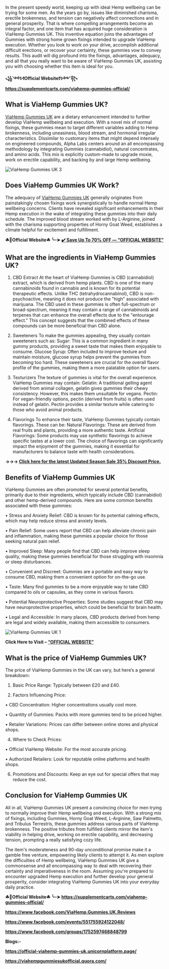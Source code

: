 In the present speedy world, keeping up with ideal Hemp wellbeing can be trying for some men. As the years go by, issues like diminished charisma, erectile brokenness, and tension can negatively affect connections and in general prosperity. That is where compelling arrangements become an integral factor, and one item that has acquired huge consideration is ViaHemp Gummies UK. This inventive equation joins the advantages of Gummies with strong home grown fixings intended to upgrade ViaHemp execution. Whether you look to work on your drive, accomplish additional difficult erections, or recover your certainty, these gummies vow to convey results. This audit will dig profound into the fixings, advantages, adequacy, and all that you really want to be aware of ViaHemp Gummies UK, assisting you with choosing whether this item is ideal for you.

**꧁༺✨❗Official Website❗✨༻꧂**
**https://supplementcarts.com/viahemp-gummies-official/**

## What is ViaHemp Gummies UK?

[ViaHemp Gummies UK](https://thebuzzbyte.com/viahemp-gummies-uk/) are a dietary enhancement intended to further develop ViaHemp wellbeing and execution. With a novel mix of normal fixings, these gummies mean to target different variables adding to Hemp brokenness, including uneasiness, blood stream, and hormonal irregular characteristics. Dissimilar to customary items that might depend intensely on engineered compounds, Alpha Labs centers around an all encompassing methodology by integrating Gummies (cannabidiol), natural concentrates, and amino acids. This mix is explicitly custom-made to upgrade moxie, work on erectile capability, and backing by and large Hemp wellbeing.

![ViaHemp Gummies UK 3](https://github.com/user-attachments/assets/06038410-9be8-4398-bae0-985593f7b739)


## Does ViaHemp Gummies UK Work?

The adequacy of [ViaHemp Gummies UK](https://thebuzzbyte.com/viahemp-gummies-uk/) generally originates from painstakingly chosen fixings work synergistically to handle normal Hemp wellbeing concerns. Clients have revealed significant enhancements in their Hemp execution in the wake of integrating these gummies into their daily schedule. The improved blood stream worked with by L-Arginine, joined with the charisma supporting properties of Horny Goat Weed, establishes a climate helpful for excitement and fulfillment.

**☘📣Official Website☘ ╰┈➤ [✔️ Save Up To 70% OFF — “OFFICIAL WEBSITE”](https://supplementcarts.com/viahemp-gummies-official/)**

## What are the ingredients in ViaHemp Gummies UK?

1. CBD Extract
At the heart of ViaHemp Gummies is CBD (cannabidiol) extract, which is derived from hemp plants. CBD is one of the many cannabinoids found in cannabis and is known for its potential therapeutic effects. Unlike THC (tetrahydrocannabinol), CBD is non-psychoactive, meaning it does not produce the "high" associated with marijuana. The CBD used in these gummies is often full-spectrum or broad-spectrum, meaning it may contain a range of cannabinoids and terpenes that can enhance the overall effects due to the "entourage effect." This concept suggests that the combined effects of these compounds can be more beneficial than CBD alone.

2. Sweeteners
To make the gummies appealing, they usually contain sweeteners such as:
Sugar: This is a common ingredient in many gummy products, providing a sweet taste that makes them enjoyable to consume.
Glucose Syrup: Often included to improve texture and maintain moisture, glucose syrup helps prevent the gummies from becoming too hard.
These sweeteners are crucial for the overall flavor profile of the gummies, making them a more palatable option for users.

3. Texturizers
The texture of gummies is vital for the overall experience. ViaHemp Gummies may contain:
Gelatin: A traditional gelling agent derived from animal collagen, gelatin gives gummies their chewy consistency. However, this makes them unsuitable for vegans.
Pectin: For vegan-friendly options, pectin (derived from fruits) is often used instead of gelatin. Pectin provides a similar texture while catering to those who avoid animal products.

4. Flavorings
To enhance their taste, ViaHemp Gummies typically contain flavorings. These can be:
Natural Flavorings: These are derived from real fruits and plants, providing a more authentic taste.
Artificial Flavorings: Some products may use synthetic flavorings to achieve specific tastes at a lower cost.
The choice of flavorings can significantly impact the enjoyment of the gummies, making it essential for manufacturers to balance taste with health considerations.

**→→→ [Click here for the latest Updated Season Sale 35% Discount Price.](https://supplementcarts.com/viahemp-gummies-official/)**

## Benefits of ViaHemp Gummies UK

ViaHemp Gummies are often promoted for several potential benefits, primarily due to their ingredients, which typically include CBD (cannabidiol) and other hemp-derived compounds. Here are some common benefits associated with these gummies:

•	Stress and Anxiety Relief: CBD is known for its potential calming effects, which may help reduce stress and anxiety levels.

•	Pain Relief: Some users report that CBD can help alleviate chronic pain and inflammation, making these gummies a popular choice for those seeking natural pain relief.

•	Improved Sleep: Many people find that CBD can help improve sleep quality, making these gummies beneficial for those struggling with insomnia or sleep disturbances.

•	Convenient and Discreet: Gummies are a portable and easy way to consume CBD, making them a convenient option for on-the-go use.

•	Taste: Many find gummies to be a more enjoyable way to take CBD compared to oils or capsules, as they come in various flavors.

•	Potential Neuroprotective Properties: Some studies suggest that CBD may have neuroprotective properties, which could be beneficial for brain health.

•	Legal and Accessible: In many places, CBD products derived from hemp are legal and widely available, making them accessible to consumers.


![ViaHemp Gummies UK 1](https://github.com/user-attachments/assets/bc975a44-0082-4dfc-92cd-82d47f953727)


**Click Here to Visit – [“OFFICIAL WEBSITE”](https://supplementcarts.com/viahemp-gummies-official/)**

## What is the price of ViaHemp Gummies UK?

The price of ViaHemp Gummies in the UK can vary, but here’s a general breakdown:

1.	Basic Price Range: Typically between £20 and £40.


2.	Factors Influencing Price:
   
•	      CBD Concentration: Higher concentrations usually cost more.

•	      Quantity of Gummies: Packs with more gummies tend to be priced higher.

•	      Retailer Variations: Prices can differ between online stores and physical shops.


4.	Where to Check Prices:
   
•	Official ViaHemp Website: For the most accurate pricing.

•	Authorized Retailers: Look for reputable online platforms and health shops.


6.	Promotions and Discounts: Keep an eye out for special offers that may reduce the cost.


## Conclusion for ViaHemp Gummies UK

All in all, ViaHemp Gummies UK present a convincing choice for men trying to normally improve their Hemp wellbeing and execution. With a strong mix of fixings, including Gummies, Horny Goat Weed, L-Arginine, Saw Palmetto, and Tribulus Terrestris, these gummies address various parts of ViaHemp brokenness. The positive tributes from fulfilled clients mirror the item's viability in helping drive, working on erectile capability, and decreasing tension, prompting a really satisfying cozy life.

The item's moderateness and 90-day unconditional promise make it a gamble free venture, empowering likely clients to attempt it. As men explore the difficulties of Hemp wellbeing, ViaHemp Gummies UK give a commonsense and all encompassing way to deal with recovering their certainty and imperativeness in the room. Assuming you're prepared to encounter upgraded Hemp execution and further develop your general prosperity, consider integrating ViaHemp Gummies UK into your everyday daily practice.

**☘📣Official Website☘ ╰┈➤ https://supplementcarts.com/viahemp-gummies-official/**

**https://www.facebook.com/ViaHemp.Gummies.UK.Reviews**

**https://www.facebook.com/events/551755924122048/**

**https://www.facebook.com/groups/1752597468848799**

**Blogs:-**

**https://official-viahemp-gummies-uk.unicornplatform.page/**

**https://viahempgummiesukofficial.quora.com/**
